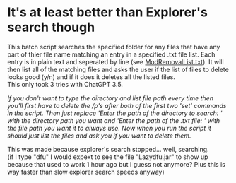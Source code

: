 # It's at least better than Explorer's search though
This batch script searches the specified folder for any files that have any part of thier file name matching an entry in a specified .txt file list. Each entry is in plain text and seperated by line (see [ModRemovalList.txt](https://github.com/StormDragon-64/Better-Than-Windows-Explorers-Search-At-Least/blob/main/ModRemovalList.txt)). It will then list all of the matching files and asks the user if the list of files to delete looks good (y/n) and if it does it deletes all the listed files.  
This only took 3 tries with ChatGPT 3.5.
  
_If you don't want to type the directory and list file path every time then you'll first have to delete the /p's after both of the first two 'set' commands in the script. Then just replace 'Enter the path of the directory to search: ' with the directory path you want and 'Enter the path of the .txt file: ' with the file path you want it to always use. Now when you run the script it should just list the files and ask you if you want to delete them._
  
This was made because explorer's search stopped... well, searching.  
(if I type "dfu" I would expext to see the file "Lazydfu.jar" to show up because that used to work 1 hour ago but I guess not anymore? Plus this is way faster than slow explorer search speeds anyway)
